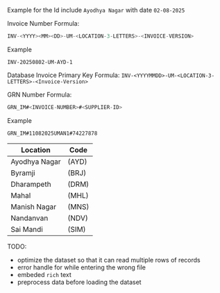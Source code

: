 Example for the Id include `Ayodhya Nagar` with date `02-08-2025`

Invoice Number Formula:

```javascript
INV-<YYYY><MM><DD>-UM-<LOCATION-3-LETTERS>-<INVOICE-VERSION>
```

Example

```
INV-20250802-UM-AYD-1
```

Database Invoice Primary Key Formula: `INV-<YYYYMMDD>-UM-<LOCATION-3-LETTERS>-<Invoice-Version>`

GRN Number Formula:

```javascript
GRN_IM#<INVOICE-NUMBER>#<SUPPLIER-ID>
```

Example

```
GRN_IM#11082025UMAN1#74227878
```

| Location      | Code  |
| ------------- | ----- |
| Ayodhya Nagar | (AYD) |
| Byramji       | (BRJ) |
| Dharampeth    | (DRM) |
| Mahal         | (MHL) |
| Manish Nagar  | (MNS) |
| Nandanvan     | (NDV) |
| Sai Mandi     | (SIM) |

TODO:

-   optimize the dataset so that it can read multiple rows of records
-   error handle for while entering the wrong file
-   embeded `rich` text
-   preprocess data before loading the dataset
